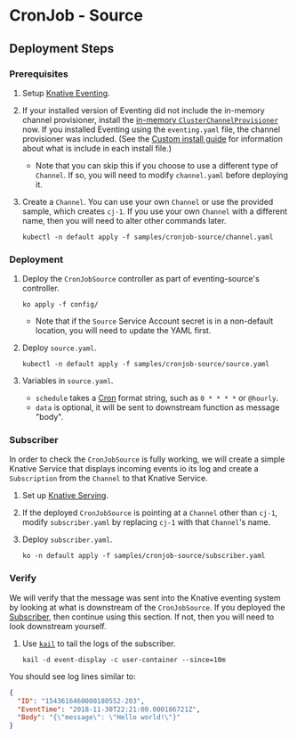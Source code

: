 # CronJob - Source

## Deployment Steps

### Prerequisites

1. Setup [Knative Eventing](https://www.knative.dev/docs/eventing/).
1. If your installed version of Eventing did not include the in-memory channel
   provisioner, install the
   [in-memory `ClusterChannelProvisioner`](https://knative.dev/eventing/tree/master/config/provisioners/in-memory-channel)
   now. If you installed Eventing using the `eventing.yaml` file, the channel
   provisioner was included. (See the
   [Custom install guide](https://www.knative.dev/docs/install/knative-custom-install/)
   for information about what is include in each install file.)
   - Note that you can skip this if you choose to use a different type of
     `Channel`. If so, you will need to modify `channel.yaml` before deploying
     it.
1. Create a `Channel`. You can use your own `Channel` or use the provided
   sample, which creates `cj-1`. If you use your own `Channel` with a different
   name, then you will need to alter other commands later.

   ```shell
   kubectl -n default apply -f samples/cronjob-source/channel.yaml
   ```

### Deployment

1. Deploy the `CronJobSource` controller as part of eventing-source's
   controller.

   ```shell
   ko apply -f config/
   ```

   - Note that if the `Source` Service Account secret is in a non-default
     location, you will need to update the YAML first.

1. Deploy `source.yaml`.

   ```shell
   kubectl -n default apply -f samples/cronjob-source/source.yaml
   ```

1. Variables in `source.yaml`.
   - `schedule` takes a [Cron](https://en.wikipedia.org/wiki/Cron) format
     string, such as `0 * * * *` or `@hourly`.
   - `data` is optional, it will be sent to downstream function as message
     "body".

### Subscriber

In order to check the `CronJobSource` is fully working, we will create a simple
Knative Service that displays incoming events io its log and create a
`Subscription` from the `Channel` to that Knative Service.

1. Set up [Knative Serving](https://www.knative.dev/docs/install/).
1. If the deployed `CronJobSource` is pointing at a `Channel` other than `cj-1`,
   modify `subscriber.yaml` by replacing `cj-1` with that `Channel`'s name.
1. Deploy `subscriber.yaml`.

   ```shell
   ko -n default apply -f samples/cronjob-source/subscriber.yaml
   ```

### Verify

We will verify that the message was sent into the Knative eventing system by
looking at what is downstream of the `CronJobSource`. If you deployed the
[Subscriber](#subscriber), then continue using this section. If not, then you
will need to look downstream yourself.

1. Use [`kail`](https://github.com/boz/kail) to tail the logs of the subscriber.

   ```shell
   kail -d event-display -c user-container --since=10m
   ```

You should see log lines similar to:

```json
{
  "ID": "1543616460000180552-203",
  "EventTime": "2018-11-30T22:21:00.000186721Z",
  "Body": "{\"message\": \"Hello world!\"}"
}
```
